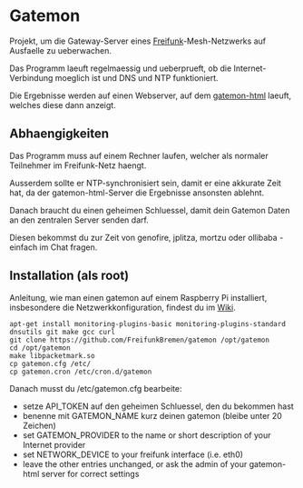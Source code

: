 # Gatemon

Projekt, um die Gateway-Server eines [Freifunk](https://freifunk.net)-Mesh-Netzwerks
auf Ausfaelle zu ueberwachen.

Das Programm laeuft regelmaessig und ueberprueft, ob die Internet-Verbindung moeglich
ist und DNS und NTP funktioniert.

Die Ergebnisse werden auf einen Webserver, auf dem [gatemon-html](https://github.com/FreifunkBremen/gatemon-html)
laeuft, welches diese dann anzeigt.

## Abhaengigkeiten

Das Programm muss auf einem Rechner laufen, welcher als normaler Teilnehmer
im Freifunk-Netz haengt.

Ausserdem sollte er NTP-synchronisiert sein, damit er eine akkurate Zeit hat, da
der gatemon-html-Server die Ergebnisse ansonsten ablehnt.

Danach braucht du einen geheimen Schluessel, damit dein Gatemon Daten an den zentralen
Server senden darf.

Diesen bekommst du zur Zeit von genofire, jplitza, mortzu oder ollibaba -
einfach im Chat fragen.

## Installation (als root)

Anleitung, wie man einen gatemon auf einem Raspberry Pi installiert, insbesondere
die Netzwerkkonfiguration, findest du im [Wiki](https://wiki.bremen.freifunk.net/Anleitungen/Gatemon-mit-Raspberry-Pi-installieren).

```
apt-get install monitoring-plugins-basic monitoring-plugins-standard dnsutils git make gcc curl
git clone https://github.com/FreifunkBremen/gatemon /opt/gatemon
cd /opt/gatemon
make libpacketmark.so
cp gatemon.cfg /etc/
cp gatemon.cron /etc/cron.d/gatemon
```

Danach musst du /etc/gatemon.cfg bearbeite:
- setze API_TOKEN auf den geheimen Schluessel, den du bekommen hast
- benenne mit GATEMON_NAME kurz deinen gatemon (bleibe unter 20 Zeichen)
- set GATEMON_PROVIDER to the name or short description of your Internet provider
- set NETWORK_DEVICE to your freifunk interface (i.e. eth0)
- leave the other entries unchanged, or ask the admin of your gatemon-html server for correct settings
